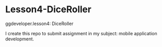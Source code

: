 # Lesson4-DiceRoller
ggdeveloper.lesson4: DiceRoller


I create this repo to submit assignment in my subject: mobile application development.
